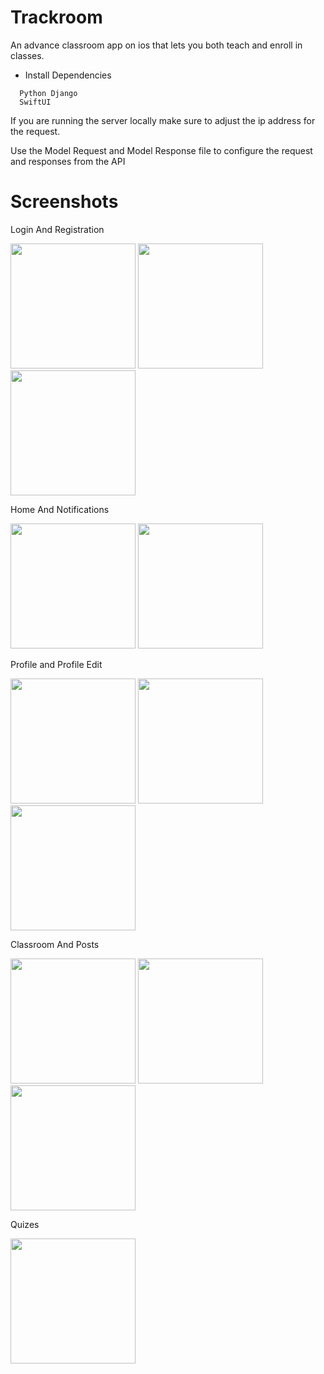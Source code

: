 # Trackroom
An advance classroom app on ios that lets you both teach and enroll in classes. 

- Install Dependencies
```
  Python Django
  SwiftUI
``` 

If you are running the server locally make sure to adjust the ip address for the request.

Use the Model Request and Model Response file to configure the request and responses from the API

# Screenshots

Login And Registration

<img src="Screenshot/0.PNG" width="200"> <img src="Screenshot/1.PNG" width="200"> <img src="Screenshot/2.PNG" width="200">

Home And Notifications

<img src="Screenshot/3.PNG" width="200"> <img src="Screenshot/4.PNG" width="200">

Profile and Profile Edit

<img src="Screenshot/5.PNG" width="200"> <img src="Screenshot/6.PNG" width="200"> <img src="Screenshot/7.PNG" width="200">

Classroom And Posts

<img src="Screenshot/8.PNG" width="200"> <img src="Screenshot/9.PNG" width="200"> <img src="Screenshot/10.PNG" width="200">


Quizes

<img src="Screenshot/11.PNG" width="200">


